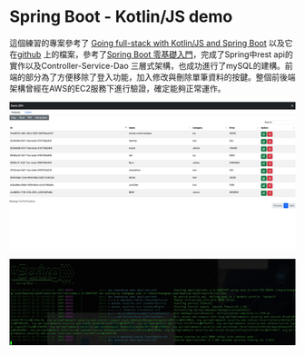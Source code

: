 # Spring Boot - Kotlin/JS demo

這個練習的專案參考了
[Going full-stack with Kotlin/JS and Spring Boot](https://dzone.com/articles/going-full-stack-with-kotlinjs-and-spring-boot)
以及它在[github](https://github.com/kmandalas/spring-boot-kotlinJS)
上的檔案，參考了[Spring Boot 零基礎入門](https://ithelp.ithome.com.tw/users/20151036/ironman/6130)，完成了Spring中rest api的實作以及Controller-Service-Dao 三層式架構，也成功進行了mySQL的建構。前端的部分為了方便移除了登入功能，加入修改與刪除單筆資料的按鍵。整個前後端架構曾經在AWS的EC2服務下進行驗證，確定能夠正常運作。

![前端](images/前端.jpg)

![後端](images/後端.jpg)
